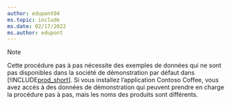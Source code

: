 ```yaml
---
author: edupont04
ms.topic: include
ms.date: 02/17/2022
ms.author: edupont
---
```

> [!NOTE]
> Cette procédure pas à pas nécessite des exemples de données qui ne sont pas disponibles dans la société de démonstration par défaut dans [!INCLUDE[prod_short](prod_short.md)]. Si vous installez l’application Contoso Coffee, vous avez accès à des données de démonstration qui peuvent prendre en charge la procédure pas à pas, mais les noms des produits sont différents.<!--For more information, see [To create a company with complete sample data in a sandbox](../admin-sandbox-environments.md#to-create-a-company-with-complete-sample-data-in-a-sandbox).  
 -->

